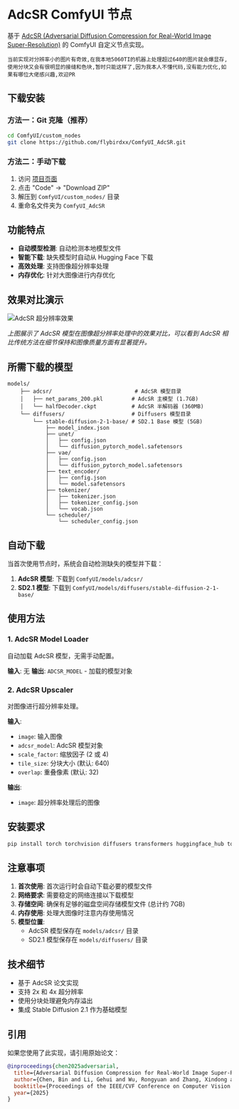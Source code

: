 # AdcSR ComfyUI 节点

基于 [AdcSR (Adversarial Diffusion Compression for Real-World Image Super-Resolution)](https://huggingface.co/Guaishou74851/AdcSR) 的 ComfyUI 自定义节点实现。

```
当前实现对分辨率小的图片有奇效,在我本地5060TI的机器上处理超过640的图片就会爆显存,使用分块又会有很明显的接缝和色块,暂时只能这样了,因为我本人不懂代码,没有能力优化,如果有哪位大佬感兴趣,欢迎PR
```

## 下载安装

### 方法一：Git 克隆（推荐）
```bash
cd ComfyUI/custom_nodes
git clone https://github.com/flybirdxx/ComfyUI_AdcSR.git
```

### 方法二：手动下载
1. 访问 [项目页面](https://github.com/flybirdxx/ComfyUI_AdcSR)
2. 点击 "Code" → "Download ZIP"
3. 解压到 `ComfyUI/custom_nodes/` 目录
4. 重命名文件夹为 `ComfyUI_AdcSR`

## 功能特点

- **自动模型检测**: 自动检测本地模型文件
- **智能下载**: 缺失模型时自动从 Hugging Face 下载
- **高效处理**: 支持图像超分辨率处理
- **内存优化**: 针对大图像进行内存优化

## 效果对比演示


![AdcSR 超分辨率效果](assets/20250915_181243.gif)

*上图展示了 AdcSR 模型在图像超分辨率处理中的效果对比，可以看到 AdcSR 相比传统方法在细节保持和图像质量方面有显著提升。*


## 所需下载的模型

```
models/
    ├── adcsr/                          # AdcSR 模型目录
    │   ├── net_params_200.pkl         # AdcSR 主模型 (1.7GB)
    │   └── halfDecoder.ckpt           # AdcSR 半解码器 (360MB)
    └── diffusers/                     # Diffusers 模型目录
        └── stable-diffusion-2-1-base/ # SD2.1 Base 模型 (5GB)
            ├── model_index.json
            ├── unet/
            │   ├── config.json
            │   └── diffusion_pytorch_model.safetensors
            ├── vae/
            │   ├── config.json
            │   └── diffusion_pytorch_model.safetensors
            ├── text_encoder/
            │   ├── config.json
            │   └── model.safetensors
            ├── tokenizer/
            │   ├── tokenizer.json
            │   ├── tokenizer_config.json
            │   └── vocab.json
            └── scheduler/
                └── scheduler_config.json
```

## 自动下载

当首次使用节点时，系统会自动检测缺失的模型并下载：

1. **AdcSR 模型**: 下载到 `ComfyUI/models/adcsr/`
2. **SD2.1 模型**: 下载到 `ComfyUI/models/diffusers/stable-diffusion-2-1-base/`

## 使用方法

### 1. AdcSR Model Loader

自动加载 AdcSR 模型，无需手动配置。

**输入**: 无
**输出**: `ADCSR_MODEL` - 加载的模型对象

### 2. AdcSR Upscaler

对图像进行超分辨率处理。

**输入**:
- `image`: 输入图像
- `adcsr_model`: AdcSR 模型对象
- `scale_factor`: 缩放因子 (2 或 4)
- `tile_size`: 分块大小 (默认: 640)
- `overlap`: 重叠像素 (默认: 32)

**输出**:
- `image`: 超分辨率处理后的图像

## 安装要求

```bash
pip install torch torchvision diffusers transformers huggingface_hub tqdm
```

## 注意事项

1. **首次使用**: 首次运行时会自动下载必要的模型文件
2. **网络要求**: 需要稳定的网络连接以下载模型
3. **存储空间**: 确保有足够的磁盘空间存储模型文件 (总计约 7GB)
4. **内存使用**: 处理大图像时注意内存使用情况
5. **模型位置**: 
   - AdcSR 模型保存在 `models/adcsr/` 目录
   - SD2.1 模型保存在 `models/diffusers/` 目录

## 技术细节

- 基于 AdcSR 论文实现
- 支持 2x 和 4x 超分辨率
- 使用分块处理避免内存溢出
- 集成 Stable Diffusion 2.1 作为基础模型

## 引用

如果您使用了此实现，请引用原始论文：

```bibtex
@inproceedings{chen2025adversarial,
  title={Adversarial Diffusion Compression for Real-World Image Super-Resolution},
  author={Chen, Bin and Li, Gehui and Wu, Rongyuan and Zhang, Xindong and Chen, Jie and Zhang, Jian and Zhang, Lei},
  booktitle={Proceedings of the IEEE/CVF Conference on Computer Vision and Pattern Recognition},
  year={2025}
}
```
